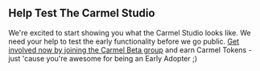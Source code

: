 ## Help Test The Carmel Studio

We're excited to start showing you what the Carmel Studio looks like. We need your help to test the early functionality before we go public. [Get involved now by joining the Carmel Beta group](https://t.me/carmelbeta) and earn Carmel Tokens - just 'cause you're awesome for being an Early Adopter ;)
